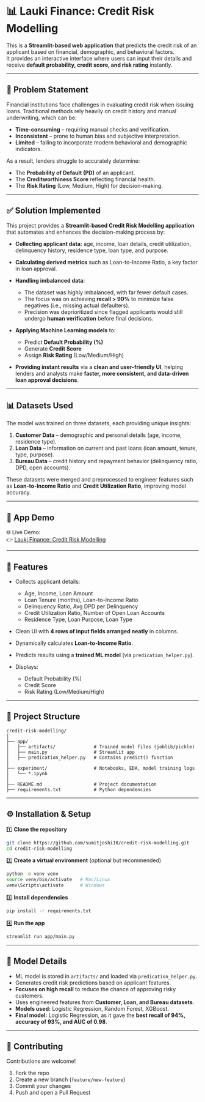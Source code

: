 # 📊 Lauki Finance: Credit Risk Modelling

This is a **Streamlit-based web application** that predicts the credit risk of an applicant based on financial, demographic, and behavioral factors.  
It provides an interactive interface where users can input their details and receive **default probability, credit score, and risk rating** instantly.

---

## 🛑 Problem Statement

Financial institutions face challenges in evaluating credit risk when issuing loans. Traditional methods rely heavily on credit history and manual underwriting, which can be:

- **Time-consuming** – requiring manual checks and verification.  
- **Inconsistent** – prone to human bias and subjective interpretation.  
- **Limited** – failing to incorporate modern behavioral and demographic indicators.  

As a result, lenders struggle to accurately determine:

- The **Probability of Default (PD)** of an applicant.  
- The **Creditworthiness Score** reflecting financial health.  
- The **Risk Rating** (Low, Medium, High) for decision-making.

---

## ✅ Solution Implemented

This project provides a **Streamlit-based Credit Risk Modelling application** that automates and enhances the decision-making process by:

- **Collecting applicant data:** age, income, loan details, credit utilization, delinquency history, residence type, loan type, and purpose.  
- **Calculating derived metrics** such as Loan-to-Income Ratio, a key factor in loan approval.  
- **Handling imbalanced data**:
  - The dataset was highly imbalanced, with far fewer default cases.  
  - The focus was on achieving **recall > 90%** to minimize false negatives (i.e., missing actual defaulters).  
  - Precision was deprioritized since flagged applicants would still undergo **human verification** before final decisions.  

- **Applying Machine Learning models** to:
  - Predict **Default Probability (%)**  
  - Generate **Credit Score**  
  - Assign **Risk Rating** (Low/Medium/High)  

- **Providing instant results** via a **clean and user-friendly UI**, helping lenders and analysts make **faster, more consistent, and data-driven loan approval decisions**.

---

## 📊 Datasets Used

The model was trained on three datasets, each providing unique insights:

1. **Customer Data** – demographic and personal details (age, income, residence type).  
2. **Loan Data** – information on current and past loans (loan amount, tenure, type, purpose).  
3. **Bureau Data** – credit history and repayment behavior (delinquency ratio, DPD, open accounts).  

These datasets were merged and preprocessed to engineer features such as **Loan-to-Income Ratio** and **Credit Utilization Ratio**, improving model accuracy.

---

## 📸 App Demo

🌐 Live Demo:  
👉 [Lauki Finance: Credit Risk Modelling](#)  

---

## 🚀 Features

- Collects applicant details:
  - Age, Income, Loan Amount  
  - Loan Tenure (months), Loan-to-Income Ratio  
  - Delinquency Ratio, Avg DPD per Delinquency  
  - Credit Utilization Ratio, Number of Open Loan Accounts  
  - Residence Type, Loan Purpose, Loan Type  

- Clean UI with **4 rows of input fields arranged neatly** in columns.  
- Dynamically calculates **Loan-to-Income Ratio**.  
- Predicts results using a **trained ML model** (via `predication_helper.py`).  
- Displays:
  - Default Probability (%)  
  - Credit Score  
  - Risk Rating (Low/Medium/High)  

---

## 📂 Project Structure

```
credit-risk-modelling/
│
├── app/
│   ├── artifacts/              # Trained model files (joblib/pickle)
│   ├── main.py                 # Streamlit app
│   ├── predication_helper.py   # Contains predict() function
│
├── experiment/                 # Notebooks, EDA, model training logs
│   └── *.ipynb
│
├── README.md                   # Project documentation
├── requirements.txt            # Python dependencies
```

---

## ⚙️ Installation & Setup

1️⃣ **Clone the repository**  
```bash
git clone https://github.com/sumitjoshi10/credit-risk-modelling.git
cd credit-risk-modelling
```

2️⃣ **Create a virtual environment** (optional but recommended)  
```bash
python -m venv venv
source venv/bin/activate   # Mac/Linux
venv\Scripts\activate      # Windows
```

3️⃣ **Install dependencies**  
```bash
pip install -r requirements.txt
```

4️⃣ **Run the app**  
```bash
streamlit run app/main.py
```

---

## 🧠 Model Details

- ML model is stored in `artifacts/` and loaded via `predication_helper.py`.  
- Generates credit risk predictions based on applicant features.  
- **Focuses on high recall** to reduce the chance of approving risky customers.  
- Uses engineered features from **Customer, Loan, and Bureau datasets**.  
- **Models used:** Logistic Regression, Random Forest, XGBoost.  
- **Final model:** Logistic Regression, as it gave the **best recall of 94%, accuracy of 93%, and AUC of 0.98**.  

---

## 🤝 Contributing

Contributions are welcome!  

1. Fork the repo  
2. Create a new branch (`feature/new-feature`)  
3. Commit your changes  
4. Push and open a Pull Request

